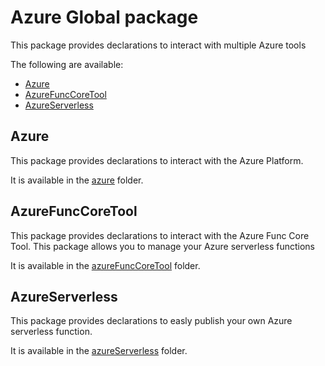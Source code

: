 # Azure Global package

This package provides declarations to interact with multiple Azure tools

The following are available:
- [Azure](#azure)
- [AzureFuncCoreTool](#azurefunccoretool)
- [AzureServerless](#azureserverless)

## Azure

This package provides declarations to interact with the Azure Platform. 

It is available in the [azure](./azure) folder.

## AzureFuncCoreTool

This package provides declarations to interact with the Azure Func Core Tool. This package allows you to manage your Azure serverless functions

It is available in the [azureFuncCoreTool](./azureFuncCoreTool/) folder.

## AzureServerless

This package provides declarations to easly publish your own Azure serverless function. 

It is available in the [azureServerless](./azureServerless/) folder.